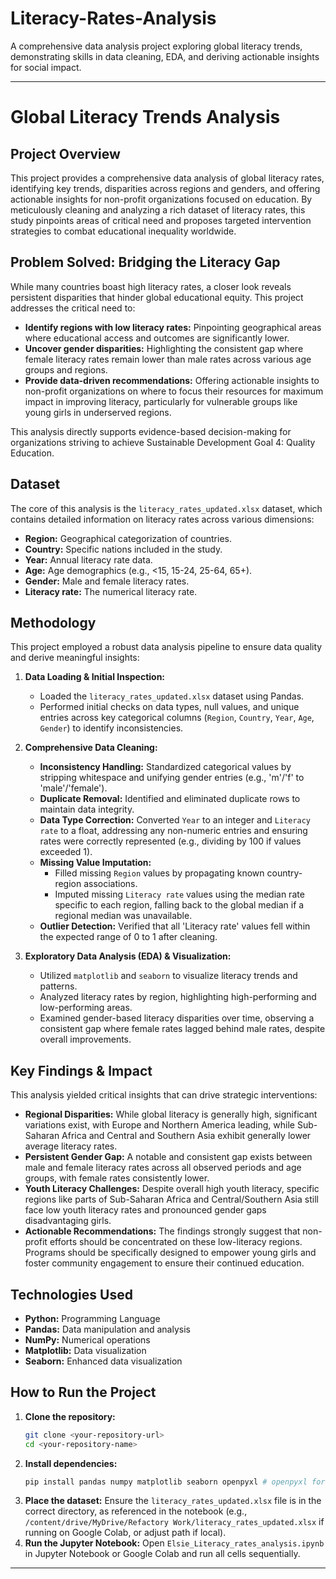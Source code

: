 # Literacy-Rates-Analysis
A comprehensive data analysis project exploring global literacy trends, demonstrating skills in data cleaning, EDA, and deriving actionable insights for social impact.

-----

# Global Literacy Trends Analysis

##  Project Overview

This project provides a comprehensive data analysis of global literacy rates, identifying key trends, disparities across regions and genders, and offering actionable insights for non-profit organizations focused on education. By meticulously cleaning and analyzing a rich dataset of literacy rates, this study pinpoints areas of critical need and proposes targeted intervention strategies to combat educational inequality worldwide.

##  Problem Solved: Bridging the Literacy Gap

While many countries boast high literacy rates, a closer look reveals persistent disparities that hinder global educational equity. This project addresses the critical need to:

  * **Identify regions with low literacy rates:** Pinpointing geographical areas where educational access and outcomes are significantly lower.
  * **Uncover gender disparities:** Highlighting the consistent gap where female literacy rates remain lower than male rates across various age groups and regions.
  * **Provide data-driven recommendations:** Offering actionable insights to non-profit organizations on where to focus their resources for maximum impact in improving literacy, particularly for vulnerable groups like young girls in underserved regions.

This analysis directly supports evidence-based decision-making for organizations striving to achieve Sustainable Development Goal 4: Quality Education.

##  Dataset

The core of this analysis is the `literacy_rates_updated.xlsx` dataset, which contains detailed information on literacy rates across various dimensions:

  * **Region:** Geographical categorization of countries.
  * **Country:** Specific nations included in the study.
  * **Year:** Annual literacy rate data.
  * **Age:** Age demographics (e.g., \<15, 15-24, 25-64, 65+).
  * **Gender:** Male and female literacy rates.
  * **Literacy rate:** The numerical literacy rate.

##  Methodology

This project employed a robust data analysis pipeline to ensure data quality and derive meaningful insights:

1.  **Data Loading & Initial Inspection:**

      * Loaded the `literacy_rates_updated.xlsx` dataset using Pandas.
      * Performed initial checks on data types, null values, and unique entries across key categorical columns (`Region`, `Country`, `Year`, `Age`, `Gender`) to identify inconsistencies.

2.  **Comprehensive Data Cleaning:**

      * **Inconsistency Handling:** Standardized categorical values by stripping whitespace and unifying gender entries (e.g., 'm'/'f' to 'male'/'female').
      * **Duplicate Removal:** Identified and eliminated duplicate rows to maintain data integrity.
      * **Data Type Correction:** Converted `Year` to an integer and `Literacy rate` to a float, addressing any non-numeric entries and ensuring rates were correctly represented (e.g., dividing by 100 if values exceeded 1).
      * **Missing Value Imputation:**
          * Filled missing `Region` values by propagating known country-region associations.
          * Imputed missing `Literacy rate` values using the median rate specific to each region, falling back to the global median if a regional median was unavailable.
      * **Outlier Detection:** Verified that all 'Literacy rate' values fell within the expected range of 0 to 1 after cleaning.

3.  **Exploratory Data Analysis (EDA) & Visualization:**

      * Utilized `matplotlib` and `seaborn` to visualize literacy trends and patterns.
      * Analyzed literacy rates by region, highlighting high-performing and low-performing areas.
      * Examined gender-based literacy disparities over time, observing a consistent gap where female rates lagged behind male rates, despite overall improvements.

##  Key Findings & Impact

This analysis yielded critical insights that can drive strategic interventions:

  * **Regional Disparities:** While global literacy is generally high, significant variations exist, with Europe and Northern America leading, while Sub-Saharan Africa and Central and Southern Asia exhibit generally lower average literacy rates.
  * **Persistent Gender Gap:** A notable and consistent gap exists between male and female literacy rates across all observed periods and age groups, with female rates consistently lower.
  * **Youth Literacy Challenges:** Despite overall high youth literacy, specific regions like parts of Sub-Saharan Africa and Central/Southern Asia still face low youth literacy rates and pronounced gender gaps disadvantaging girls.
  * **Actionable Recommendations:** The findings strongly suggest that non-profit efforts should be concentrated on these low-literacy regions. Programs should be specifically designed to empower young girls and foster community engagement to ensure their continued education.

##  Technologies Used

  * **Python:** Programming Language
  * **Pandas:** Data manipulation and analysis
  * **NumPy:** Numerical operations
  * **Matplotlib:** Data visualization
  * **Seaborn:** Enhanced data visualization

##  How to Run the Project

1.  **Clone the repository:**
    ```bash
    git clone <your-repository-url>
    cd <your-repository-name>
    ```
2.  **Install dependencies:**
    ```bash
    pip install pandas numpy matplotlib seaborn openpyxl # openpyxl for .xlsx files
    ```
3.  **Place the dataset:** Ensure the `literacy_rates_updated.xlsx` file is in the correct directory, as referenced in the notebook (e.g., `/content/drive/MyDrive/Refactory Work/literacy_rates_updated.xlsx` if running on Google Colab, or adjust path if local).
4.  **Run the Jupyter Notebook:**
    Open `Elsie_Literacy_rates_analysis.ipynb` in Jupyter Notebook or Google Colab and run all cells sequentially.

-----
